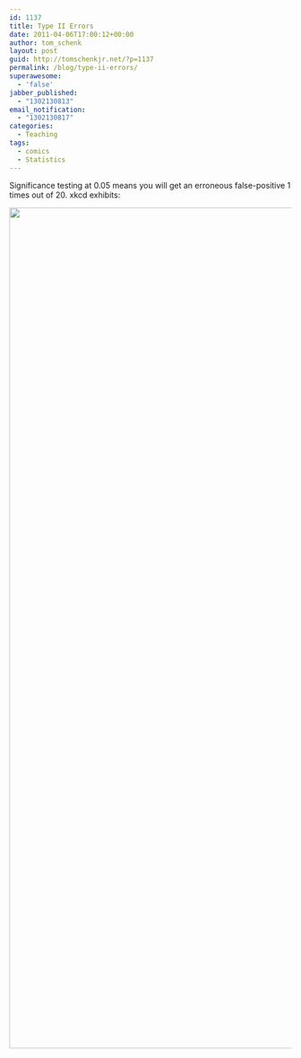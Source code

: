 ```yaml
---
id: 1137
title: Type II Errors
date: 2011-04-06T17:00:12+00:00
author: tom_schenk
layout: post
guid: http://tomschenkjr.net/?p=1137
permalink: /blog/type-ii-errors/
superawesome:
  - 'false'
jabber_published:
  - "1302130813"
email_notification:
  - "1302130817"
categories:
  - Teaching
tags:
  - comics
  - Statistics
---
```

Significance testing at 0.05 means you will get an erroneous false-positive 1 times out of 20. xkcd exhibits:

<a href="http://xkcd.com/882/"><img class="aligncenter" title="Type II Error" src="http://imgs.xkcd.com/comics/significant.png" alt="" width="540" height="1498" /></a>